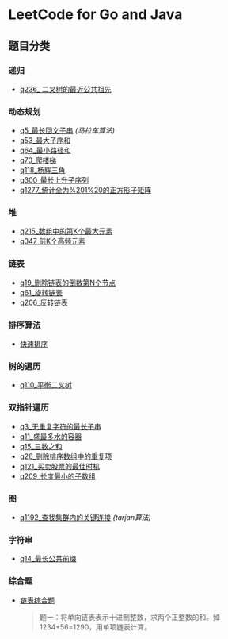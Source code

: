 # LeetCode for Go and Java
## 题目分类

### 递归

- [q236_ 二叉树的最近公共祖先](/src/递归/q236_二叉树的最近公共祖先)

### 动态规划

- [q5_最长回文子串](/src/动态规划/q5_最长回文子串) *(马拉车算法)*
- [q53_最大子序和](/src/动态规划/q53_最大子序和)
- [q64_最小路径和](/src/动态规划/q64_最小路径和)
- [q70_爬楼梯](/src/动态规划/q70_爬楼梯)
- [q118_杨辉三角](/src/动态规划/q118_杨辉三角)
- [q300_最长上升子序列](/src/动态规划/q300_最长上升子序列)
- [q1277_统计全为%201%20的正方形子矩阵](/src/动态规划/q1277_统计全为%201%20的正方形子矩阵)

### 堆

- [q215_数组中的第K个最大元素](/src/堆/q215_数组中的第K个最大元素)
- [q347_前K个高频元素](/src/堆/q347_前K个高频元素)

### 链表

- [q19_删除链表的倒数第N个节点](/src/链表/q19_删除链表的倒数第N个节点)
- [q61_旋转链表](/src/链表/q61_旋转链表)
- [q206_反转链表](/src/链表/q206_反转链表)

### 排序算法

- [快速排序](/src/排序算法/快速排序)

### 树的遍历

- [q110_平衡二叉树](/src/树的遍历/q110_平衡二叉树)

### 双指针遍历

- [q3_无重复字符的最长子串](/src/双指针遍历/q3_无重复字符的最长子串)
- [q11_盛最多水的容器](/src/双指针遍历/q11_盛最多水的容器)
- [q15_三数之和](/src/双指针遍历/q15_三数之和)
- [q26_删除排序数组中的重复项](/src/双指针遍历/q26_删除排序数组中的重复项)
- [q121_买卖股票的最佳时机](/src/双指针遍历/q121_买卖股票的最佳时机)
- [q209_长度最小的子数组](/src/双指针遍历/q209_长度最小的子数组)

### 图

- [q1192_查找集群内的关键连接](/src/图/q1192_查找集群内的关键连接) *(tarjan算法)*

### 字符串

- [q14_最长公共前缀](/src/字符串/q14_最长公共前缀)

### 综合题

- [链表综合题](/src/综合题/链表综合题)
    > 题一：将单向链表表示十进制整数，求两个正整数的和。如1234+56=1290，用单项链表计算。
